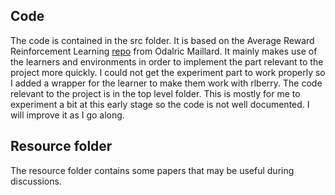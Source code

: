 ## Code
The code is contained in the src folder. It is based on the Average Reward Reinforcement Learning [repo](https://gitlab.inria.fr/omaillar/average-reward-reinforcement-learning) from Odalric Maillard. It mainly makes use of the learners and environments in order to implement the part relevant to the project more quickly. I could not get the experiment part to work properly so I added a wrapper for the learner to make them work with rlberry. The code relevant to the project is in the top level folder. This is mostly for me to experiment a bit at this early stage so the code is not well documented. I will improve it as I go along.

## Resource folder
The resource folder contains some papers that may be useful during discussions.